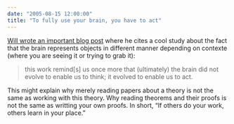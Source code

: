 ```yaml
---
date: "2005-08-15 12:00:00"
title: "To fully use your brain, you have to act"
---
```




[Will wrote an important blog post](http://www.entish.org/wordpress/?p=173) where he cites a cool study about the fact that the brain represents objects in different manner depending on contexte (where you are seeing it or trying to grab it):

> this work remind[s] us once more that (ultimately) the brain did not evolve to enable us to think; it evolved to enable us to act.


This might explain why merely reading papers about a theory is not the same as working with this theory. Why reading theorems and their proofs is not the same as writting your own proofs. In short, &ldquo;If others do your work, others learn in your place.&rdquo;

